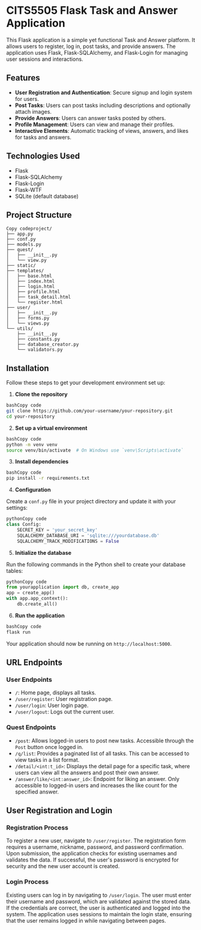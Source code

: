 #  CITS5505 Flask Task and Answer Application

This Flask application is a simple yet functional Task and Answer platform. It allows users to register, log in, post tasks, and provide answers. The application uses Flask, Flask-SQLAlchemy, and Flask-Login for managing user sessions and interactions.

## **Features**

- **User Registration and Authentication**: Secure signup and login system for users.
- **Post Tasks**: Users can post tasks including descriptions and optionally attach images.
- **Provide Answers**: Users can answer tasks posted by others.
- **Profile Management**: Users can view and manage their profiles.
- **Interactive Elements**: Automatic tracking of views, answers, and likes for tasks and answers.

## Technologies Used

- Flask
- Flask-SQLAlchemy
- Flask-Login
- Flask-WTF
- SQLite (default database)

## Project Structure

```
Copy codeproject/
├── app.py
├── conf.py
├── models.py
├── quest/
│   ├── __init__.py
│   └── view.py
├── static/
├── templates/
│   ├── base.html
│   ├── index.html
│   ├── login.html
│   ├── profile.html
│   ├── task_detail.html
│   └── register.html
├── user/
│   ├── __init__.py
│   ├── forms.py
│   └── views.py
└── utils/
    ├── __init__.py
    ├── constants.py
    ├── database_creator.py
    └── validators.py

```


## **Installation**

Follow these steps to get your development environment set up:

1. **Clone the repository**

```bash
bashCopy code
git clone https://github.com/your-username/your-repository.git
cd your-repository

```

2. **Set up a virtual environment**

```bash
bashCopy code
python -m venv venv
source venv/bin/activate  # On Windows use `venv\Scripts\activate`

```

3. **Install dependencies**

```bash
bashCopy code
pip install -r requirements.txt

```

4. **Configuration**

Create a `conf.py` file in your project directory and update it with your settings:

```python
pythonCopy code
class Config:
    SECRET_KEY = 'your_secret_key'
    SQLALCHEMY_DATABASE_URI = 'sqlite:///yourdatabase.db'
    SQLALCHEMY_TRACK_MODIFICATIONS = False

```

5. **Initialize the database**

Run the following commands in the Python shell to create your database tables:

```python
pythonCopy code
from yourapplication import db, create_app
app = create_app()
with app.app_context():
    db.create_all()

```

6. **Run the application**

```bash
bashCopy code
flask run

```

Your application should now be running on `http://localhost:5000`.

## **URL Endpoints**

### **User Endpoints**

- `/`: Home page, displays all tasks.
- `/user/register`: User registration page.
- `/user/login`: User login page.
- `/user/logout`: Logs out the current user.

### **Quest Endpoints**

- `/post`: Allows logged-in users to post new tasks. Accessible through the `Post` button once logged in.
- `/q/list`: Provides a paginated list of all tasks. This can be accessed to view tasks in a list format.
- `/detail/<int:t_id>`: Displays the detail page for a specific task, where users can view all the answers and post their own answer.
- `/answer/like/<int:answer_id>`: Endpoint for liking an answer. Only accessible to logged-in users and increases the like count for the specified answer.

## **User Registration and Login**

### **Registration Process**

To register a new user, navigate to `/user/register`. The registration form requires a username, nickname, password, and password confirmation. Upon submission, the application checks for existing usernames and validates the data. If successful, the user's password is encrypted for security and the new user account is created.

### **Login Process**

Existing users can log in by navigating to `/user/login`. The user must enter their username and password, which are validated against the stored data. If the credentials are correct, the user is authenticated and logged into the system. The application uses sessions to maintain the login state, ensuring that the user remains logged in while navigating between pages.

